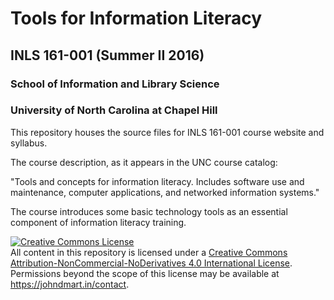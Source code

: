 # Tools for Information Literacy

## INLS 161-001 (Summer II 2016)

### School of Information and Library Science 

### University of North Carolina at Chapel Hill

This repository houses the source files for INLS 161-001 course website and syllabus. 

The course description, as it appears in the UNC course catalog:

"Tools and concepts for information literacy. Includes software use and maintenance, computer applications, and networked information systems."

The course introduces some basic technology tools as an essential component of information literacy training. 

<a rel="license" href="http://creativecommons.org/licenses/by-nc-sa/4.0/"><img alt="Creative Commons License" style="border-width:0" src="https://i.creativecommons.org/l/by-nc-sa/4.0/80x15.png" /></a><br />All content in this repository is licensed under a <a rel="license" href="http://creativecommons.org/licenses/by-nc-sa/4.0/">Creative Commons Attribution-NonCommercial-NoDerivatives 4.0 International License</a>.<br />Permissions beyond the scope of this license may be available at <a xmlns:cc="http://creativecommons.org/ns#" href="https://johndmart.in/contact" rel="cc:morePermissions">https://johndmart.in/contact</a>.